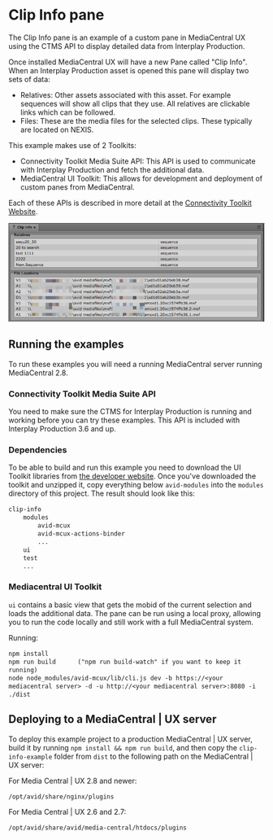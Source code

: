 # Clip Info pane
The Clip Info pane is an example of a custom pane in MediaCentral UX using the CTMS API to display detailed data from Interplay Production. 

Once installed MediaCentral UX will have a new Pane called "Clip Info". When an Interplay Production asset is opened this pane will display two sets of data:

* Relatives: Other assets associated with this asset. For example sequences will show all clips that they use. All relatives are clickable links which can be followed.
* Files: These are the media files for the selected clips. These typically are located on NEXIS.

This example makes use of 2 Toolkits:
* Connectivity Toolkit Media Suite API: This API is used to communicate with Interplay Production and fetch the additional data.
* MediaCentral UI Toolkit: This allows for development and deployment of custom panes from MediaCentral.

Each of these APIs is described in more detail at the [Connectivity Toolkit Website](https://www.avid.com/connectivity-partner-program/connectivity-toolkit).

![Screenshot](screenshot.png)

## Running the examples
To run these examples you will need a running MediaCentral server running MediaCentral 2.8. 

### Connectivity Toolkit Media Suite API
You need to make sure the CTMS for Interplay Production is running and working before you can try these examples. This API is included with Interplay Production 3.6 and up.

### Dependencies
To be able to build and run this example you need to download the UI Toolkit libraries from [the developer website](https://my.avid.com/products/cppsdk?toolkit=MCT). Once you've downloaded the toolkit and unzipped it, copy everything below `avid-modules` into the `modules` directory of this project. The result should look like this:

    clip-info
        modules
            avid-mcux
            avid-mcux-actions-binder
            ...
        ui
        test
        ...

### Mediacentral UI Toolkit
`ui` contains a basic view that gets the mobid of the current selection and 
loads the additional data. The pane can be run using a local proxy, allowing you to run the code locally and still work with a full MediaCentral system.

Running:
    
    npm install
    npm run build      ("npm run build-watch" if you want to keep it running)
    node node_modules/avid-mcux/lib/cli.js dev -b https://<your mediacentral server> -d -u http://<your mediacentral server>:8080 -i ./dist

## Deploying to a MediaCentral | UX server

To deploy this example project to a production MediaCentral | UX server, build it by running
`npm install && npm run build`, and then copy the `clip-info-example` folder from `dist` to the following path
on the MediaCentral | UX server:

For Media Central | UX 2.8 and newer:

    /opt/avid/share/nginx/plugins

For Media Central | UX 2.6 and 2.7:

    /opt/avid/share/avid/media-central/htdocs/plugins
